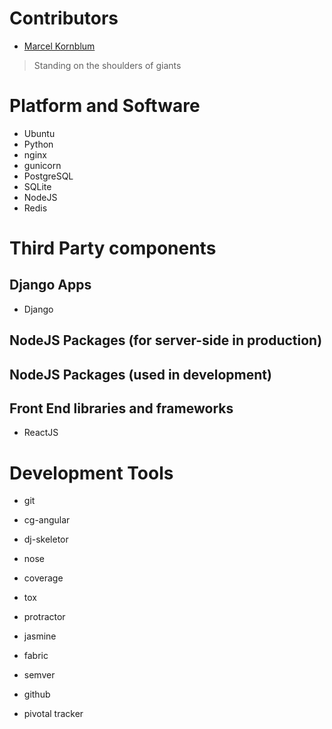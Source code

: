 # Contributors

- [Marcel Kornblum](https://github.com/marcelkornblum)

> Standing on the shoulders of giants

# Platform and Software

- Ubuntu
- Python
- nginx
- gunicorn
- PostgreSQL
- SQLite
- NodeJS
- Redis

# Third Party components

## Django Apps

- Django

## NodeJS Packages (for server-side in production)

## NodeJS Packages (used in development)

## Front End libraries and frameworks

- ReactJS

# Development Tools

- git
- cg-angular
- dj-skeletor
- nose
- coverage
- tox
- protractor
- jasmine
- fabric

- semver
- github
- pivotal tracker